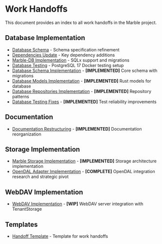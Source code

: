 # Work Handoffs

This document provides an index to all work handoffs in the Marble project.

## Database Implementation

- [Database Schema](database_schema.md) - Schema specification refinement
- [Dependencies Update](dependencies_update.md) - Key dependency additions
- [Marble-DB Implementation](marble_db_implementation.md) - SQLx support and migrations
- [Database Testing](database_testing.md) - PostgreSQL 17 Docker testing setup
- [Database Schema Implementation](database_schema_implementation.md) - **[IMPLEMENTED]** Core schema with migrations
- [Database Models Implementation](database_models_implementation.md) - **[IMPLEMENTED]** Rust models for database
- [Database Repositories Implementation](database_repositories_implementation.md) - **[IMPLEMENTED]** Repository patterns
- [Database Testing Fixes](database_testing_fixes.md) - **[IMPLEMENTED]** Test reliability improvements

## Documentation

- [Documentation Restructuring](documentation_restructuring.md) - **[IMPLEMENTED]** Documentation reorganization

## Storage Implementation

- [Marble Storage Implementation](marble_storage_implementation.md) - **[IMPLEMENTED]** Storage architecture implementation
- [OpenDAL Adapter Implementation](opendal_adapter_implementation.md) - **[COMPLETE]** OpenDAL integration research and strategic pivot

## WebDAV Implementation

- [WebDAV Implementation](webdav_implementation.md) - **[WIP]** WebDAV server integration with TenantStorage

## Templates

- [Handoff Template](template.md) - Template for work handoffs
